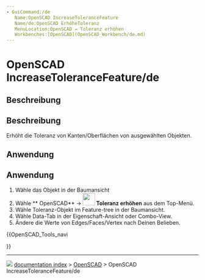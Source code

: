 ```yaml
---
- GuiCommand:/de
   Name:OpenSCAD IncreaseTolerance‏‎Feature
   Name/de:OpenSCAD ErhöheToleranz‏‎
   MenuLocation:OpenSCAD → Toleranz erhöhen
   Workbenches:[OpenSCAD](OpenSCAD_Workbench/de.md)
---
```


# OpenSCAD IncreaseToleranceFeature/de

## Beschreibung

## Beschreibung 

Erhöht die Toleranz von Kanten/Oberflächen von ausgewählten Objekten.

## Anwendung

## Anwendung 

1.  Wähle das Objekt in der Baumansicht
2.  Wähle ** OpenSCAD** → **<img src="images/OpenSCAD_IncreaseTolerance.png" width=32px> Toleranz erhöhen** aus dem Top-Menü.
3.  Wähle Toleranz-Objekt im Feature-tree in der Baumansicht.
4.  Wähle Data-Tab in der Eigenschaft-Ansicht oder Combo-View.
5.  Ändere die Werte von Edges/Faces/Vertex nach Deinen Belieben.





{{OpenSCAD_Tools_navi

}}



---
![](images/Right_arrow.png) [documentation index](../README.md) > [OpenSCAD](OpenSCAD_Workbench.md) > OpenSCAD IncreaseToleranceFeature/de
